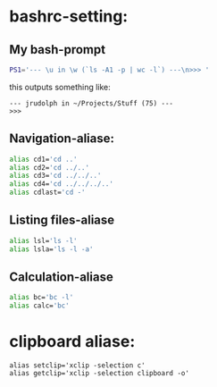 # bashrc-setting:

## My bash-prompt
```sh
PS1='--- \u in \w (`ls -A1 -p | wc -l`) ---\n>>> '
```
this outputs something like:
```
--- jrudolph in ~/Projects/Stuff (75) ---
>>> 
```

## Navigation-aliase:
```sh
alias cd1='cd ..'
alias cd2='cd ../..'
alias cd3='cd ../../..'
alias cd4='cd ../../../..'
alias cdlast='cd -'
```

## Listing files-aliase
```sh
alias lsl='ls -l'
alias lsla='ls -l -a'
```

## Calculation-aliase
```sh
alias bc='bc -l'
alias calc='bc'
```

# clipboard aliase:
```
alias setclip='xclip -selection c'
alias getclip='xclip -selection clipboard -o'
```
